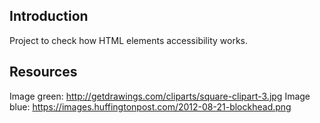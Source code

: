 ## Introduction

Project to check how HTML elements accessibility works.

## Resources

Image green: <http://getdrawings.com/cliparts/square-clipart-3.jpg>
Image blue: <https://images.huffingtonpost.com/2012-08-21-blockhead.png>

